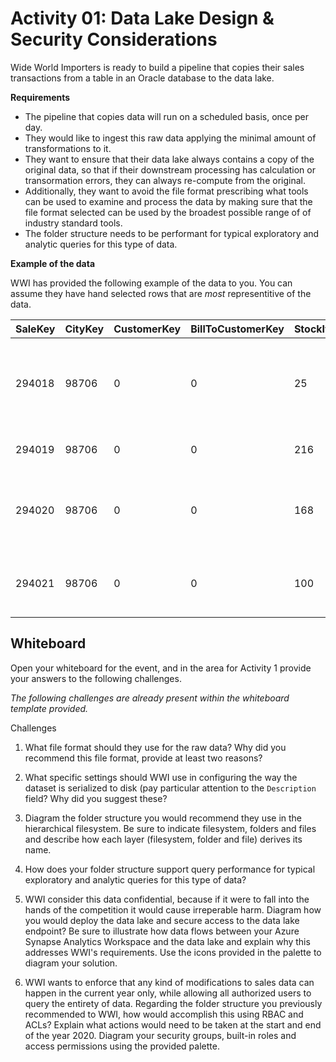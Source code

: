 # Activity 01: Data Lake Design & Security Considerations

Wide World Importers is ready to build a pipeline that copies their sales transactions from a table in an Oracle database to the data lake. 

**Requirements**

* The pipeline that copies data will run on a scheduled basis, once per day. 
* They would like to ingest this raw data applying the minimal amount of transformations to it.
* They want to ensure that their data lake always contains a copy of the original data, so that if their downstream processing has calculation or transormation errors, they can always re-compute from the original.
* Additionally, they want to avoid the file format prescribing what tools can be used to examine and process the data by making sure that the file format selected can be used by the broadest possible range of of industry standard tools.
* The folder structure needs to be performant for typical exploratory and analytic queries for this type of data.  

**Example of the data**

WWI has provided the following example of the data to you. You can assume they have hand selected rows that are *most* representitive of the data. 

|SaleKey|CityKey|CustomerKey|BillToCustomerKey|StockItemKey|DeliveryDateKey|SalespersonKey|WWIInvoiceID|Description|Package|Quantity|UnitPrice|TaxRate|TotalExcludingTax|TaxAmount|Profit|TotalIncludingTax|TotalDryItems|TotalChillerItems|LineageKey
| --- | --- | --- | --- | --- | --- | --- | --- | --- | --- | --- | --- | --- | --- | --- | --- | --- | --- | --- | --- 
|294018|98706|0|0|25|2012-01-04|156|57894|Black and orange, handle with care despatch tape  48mmx75m|Each|144|3.70|15.000|532.80|79.92|345.60|612.72|144|0|14
|294019|98706|0|0|216|2012-01-04|156|57894|USB, food flash drive - sushi roll|Each|5|32.00|15.000|160.00|24.00|100.00|184.00|5|0|14
|294020|98706|0|0|168|2012-01-04|156|57894|IT joke mug - keyboard not found � press F1 to continue (White)|Each|10|13.00|15.000|130.00|19.50|85.00|149.50|10|0|14
|294021|98706|0|0|100|2012-01-04|156|57894|Dinosaur battery-powered slippers (Green) L|Each|4|32.00|15.000|128.00|19.20|96.00|147.20|4|0|14

## Whiteboard
Open your whiteboard for the event, and in the area for Activity 1 provide your answers to the following challenges.

*The following challenges are already present within the whiteboard template provided.*

Challenges
1. What file format should they use for the raw data? Why did you recommend this file format, provide at least two reasons?  

2. What specific settings should WWI use in configuring the way the dataset is serialized to disk (pay particular attention to the `Description` field? Why did you suggest these?

3. Diagram the folder structure you would recommend they use in the hierarchical filesystem. Be sure to indicate filesystem, folders and files and describe how each layer (filesystem, folder and file) derives its name. 

4. How does your folder structure support query performance for typical exploratory and analytic queries for this type of data?

5. WWI consider this data confidential, because if it were to fall into the hands of the competition it would cause irreperable harm. Diagram how you would deploy the data lake and secure access to the data lake endpoint? Be sure to illustrate how data flows between your Azure Synapse Analytics Workspace and the data lake and explain why this addresses WWI's requirements. Use the icons provided in the palette to diagram your solution.

6. WWI wants to enforce that any kind of modifications to sales data can happen in the current year only, while allowing all authorized users to query the entirety of data. Regarding the folder structure you previously recommended to WWI, how would accomplish this using RBAC and ACLs? Explain what actions would need to be taken at the start and end of the year 2020. Diagram your security groups, built-in roles and access permissions using the provided palette. 




     